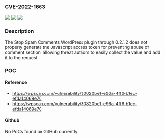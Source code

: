 ### [CVE-2022-1663](https://cve.mitre.org/cgi-bin/cvename.cgi?name=CVE-2022-1663)
![](https://img.shields.io/static/v1?label=Product&message=Stop%20Spam%20Comments&color=blue)
![](https://img.shields.io/static/v1?label=Version&message=0.2.1.2%3C%3D%200.2.1.2%20&color=brighgreen)
![](https://img.shields.io/static/v1?label=Vulnerability&message=CWE-200%20Information%20Exposure&color=brighgreen)

### Description

The Stop Spam Comments WordPress plugin through 0.2.1.2 does not properly generate the Javascript access token for preventing abuse of comment section, allowing threat authors to easily collect the value and add it to the request.

### POC

#### Reference
- https://wpscan.com/vulnerability/30820be1-e96a-4ff6-b1ec-efda14069e70
- https://wpscan.com/vulnerability/30820be1-e96a-4ff6-b1ec-efda14069e70

#### Github
No PoCs found on GitHub currently.

